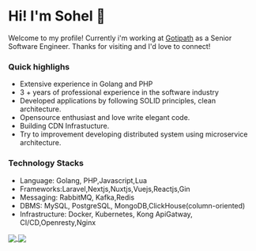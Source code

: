 # Hi! I'm Sohel 👋
Welcome to my profile! Currently i'm working at [Gotipath](https://gotipath.com/) as a Senior Software  Engineer. Thanks for visiting and I'd love to connect!

### Quick highlighs

- Extensive experience in Golang and PHP
- 3 + years of professional experience in the software industry
- Developed applications by following SOLID principles, clean architecture.
- Opensource enthusiast and love write elegant code.
- Building CDN Infrastucture.
- Try to improvement developing distributed  system using microservice architecture.

### Technology Stacks
- Language: Golang, PHP,Javascript,Lua
- Frameworks:Laravel,Nextjs,Nuxtjs,Vuejs,Reactjs,Gin
- Messaging: RabbitMQ, Kafka,Redis
- DBMS: MySQL, PostgreSQL, MongoDB,ClickHouse(column-oriented)
- Infrastructure: Docker, Kubernetes, Kong ApiGatway, CI/CD,Openresty,Nginx


<a href="https://github.com/sohel1999">
  <img align="center" src="https://github-readme-stats.vercel.app/api?username=sohel1999&theme=dark&show_icons=true&count_private=true&hide=contribs&line_height=40" />
</a>
<a href="https://github.com/sohel1999">
  <img align="center" src="https://github-readme-stats.vercel.app/api/top-langs/?username=sohel1999&theme=dark&langs_count=4&hide=html,css,erlang" />
</a>
